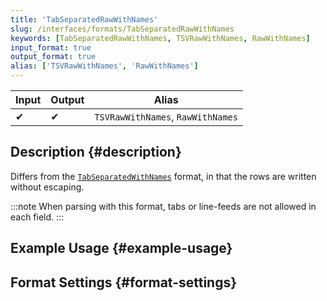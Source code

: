 ```yaml
---
title: 'TabSeparatedRawWithNames'
slug: /interfaces/formats/TabSeparatedRawWithNames
keywords: [TabSeparatedRawWithNames, TSVRawWithNames, RawWithNames]
input_format: true
output_format: true
alias: ['TSVRawWithNames', 'RawWithNames']
---
```


| Input | Output | Alias                             |
|-------|--------|-----------------------------------|
| ✔     | ✔      | `TSVRawWithNames`, `RawWithNames` |

## Description {#description}

Differs from the [`TabSeparatedWithNames`](./TabSeparatedWithNames.md) format, 
in that the rows are written without escaping.

:::note
When parsing with this format, tabs or line-feeds are not allowed in each field.
:::

## Example Usage {#example-usage}

## Format Settings {#format-settings}